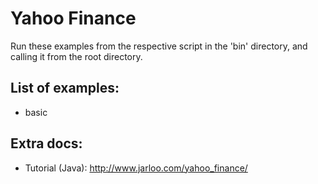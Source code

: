 # Yahoo Finance
Run these examples from the respective script in the 'bin' directory, and calling it from the root directory.

## List of examples:
- basic

## Extra docs:
- Tutorial (Java): http://www.jarloo.com/yahoo_finance/